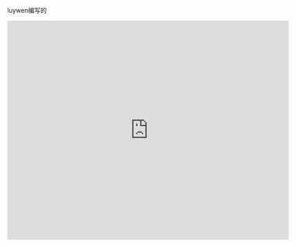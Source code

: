 luywen编写的
<iframe frameborder="0" width="640" height="498" src="https://v.qq.com/iframe/player.html?vid=c0024mx5l9u&tiny=0&auto=0" allowfullscreen></iframe>

